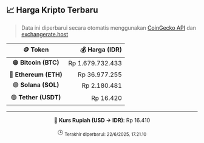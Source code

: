 

<!-- HARGA_KRIPTO -->
## 📈 Harga Kripto Terbaru

> Data ini diperbarui secara otomatis menggunakan [CoinGecko API](https://www.coingecko.com/) dan [exchangerate.host](https://exchangerate.host/)

<div align="center">

| 🪙 Token | 💰 Harga (IDR) |
|:------:|---------------:|
| 🟠 **Bitcoin (BTC)**   | Rp 1.679.732.433 |
| 🔵 **Ethereum (ETH)**  | Rp 36.977.255 |
| 🟣 **Solana (SOL)**    | Rp 2.180.481 |
| 🟢 **Tether (USDT)**   | Rp 16.420 |

---

💱 **Kurs Rupiah (USD → IDR)**: Rp 16.410

🕒 <sub>Terakhir diperbarui: 22/6/2025, 17.21.10</sub>

</div>
<!-- /HARGA_KRIPTO -->